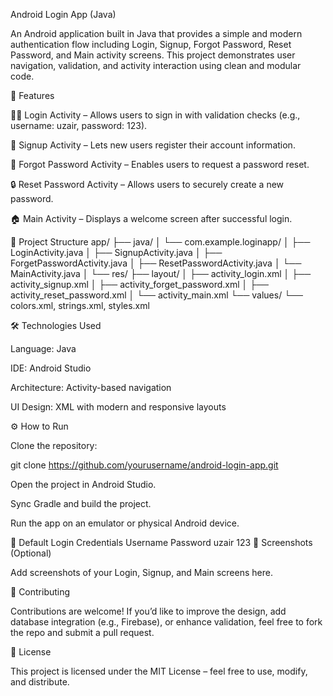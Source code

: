 Android Login App (Java)

An Android application built in Java that provides a simple and modern authentication flow including Login, Signup, Forgot Password, Reset Password, and Main activity screens. This project demonstrates user navigation, validation, and activity interaction using clean and modular code.

🚀 Features

🧑‍💻 Login Activity – Allows users to sign in with validation checks (e.g., username: uzair, password: 123).

📝 Signup Activity – Lets new users register their account information.

🔁 Forgot Password Activity – Enables users to request a password reset.

🔒 Reset Password Activity – Allows users to securely create a new password.

🏠 Main Activity – Displays a welcome screen after successful login.

🧱 Project Structure
app/
 ├── java/
 │    └── com.example.loginapp/
 │          ├── LoginActivity.java
 │          ├── SignupActivity.java
 │          ├── ForgetPasswordActivity.java
 │          ├── ResetPasswordActivity.java
 │          └── MainActivity.java
 │
 └── res/
      ├── layout/
      │    ├── activity_login.xml
      │    ├── activity_signup.xml
      │    ├── activity_forget_password.xml
      │    ├── activity_reset_password.xml
      │    └── activity_main.xml
      └── values/
           └── colors.xml, strings.xml, styles.xml

🛠️ Technologies Used

Language: Java

IDE: Android Studio

Architecture: Activity-based navigation

UI Design: XML with modern and responsive layouts

⚙️ How to Run

Clone the repository:

git clone https://github.com/yourusername/android-login-app.git


Open the project in Android Studio.

Sync Gradle and build the project.

Run the app on an emulator or physical Android device.

🔑 Default Login Credentials
Username	Password
uzair	123
📸 Screenshots (Optional)

Add screenshots of your Login, Signup, and Main screens here.

🤝 Contributing

Contributions are welcome!
If you’d like to improve the design, add database integration (e.g., Firebase), or enhance validation, feel free to fork the repo and submit a pull request.

📄 License

This project is licensed under the MIT License – feel free to use, modify, and distribute.
